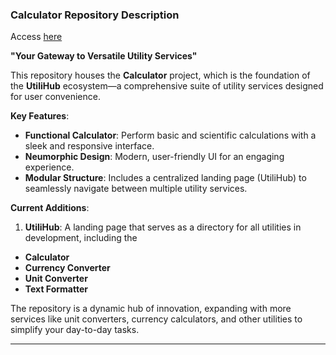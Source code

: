 

### **Calculator Repository Description**  
Access [here](https://ghufranfazal.github.io/calculator/index.html)


**"Your Gateway to Versatile Utility Services"**  

This repository houses the **Calculator** project, which is the foundation of the **UtiliHub** ecosystem—a comprehensive suite of utility services designed for user convenience.  

**Key Features**:  
- **Functional Calculator**: Perform basic and scientific calculations with a sleek and responsive interface.  
- **Neumorphic Design**: Modern, user-friendly UI for an engaging experience.  
- **Modular Structure**: Includes a centralized landing page (UtiliHub) to seamlessly navigate between multiple utility services.  

**Current Additions**:  
1. **UtiliHub**: A landing page that serves as a directory for all utilities in development, including the
- **Calculator**
- **Currency Converter**
- **Unit Converter**
- **Text Formatter** 

The repository is a dynamic hub of innovation, expanding with more services like unit converters, currency calculators, and other utilities to simplify your day-to-day tasks.  

---
